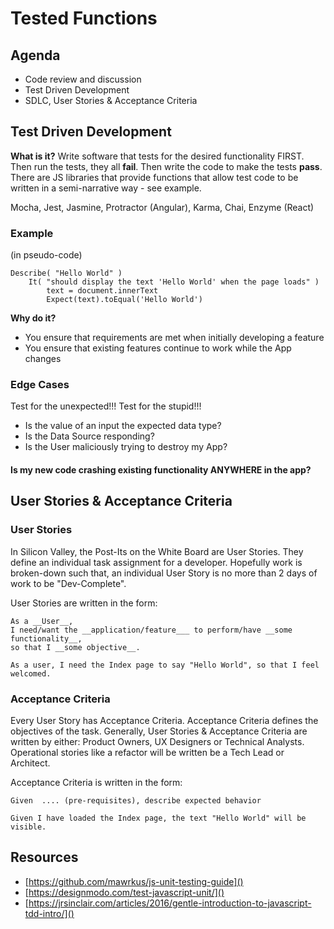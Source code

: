 # Tested Functions

## Agenda

* Code review and discussion
* Test Driven Development
* SDLC, User Stories & Acceptance Criteria

## Test Driven Development

**What is it?**  Write software that tests for the desired functionality FIRST.  Then run the tests, they all **fail**. Then write the code to make the tests **pass**.  There are JS libraries that provide functions that allow test code to be written in a semi-narrative way - see example.

  Mocha, Jest, Jasmine, Protractor (Angular), Karma, Chai, Enzyme (React)

### Example
   (in pseudo-code)

	Describe( "Hello World" )
        It( "should display the text 'Hello World' when the page loads" )
        	text = document.innerText
        	Expect(text).toEqual('Hello World')

**Why do it?**

* You ensure that requirements are met when initially developing a feature
* You ensure that existing features continue to work while the App changes


### Edge Cases
Test for the unexpected!!! Test for the stupid!!!  

* Is the value of an input the expected data type?
* Is the Data Source responding?
* Is the User maliciously trying to destroy my App?

#### Is my new code crashing existing functionality ANYWHERE in the app?

## User Stories & Acceptance Criteria

### User Stories
In Silicon Valley, the Post-Its on the White Board are User Stories.  They define an individual task assignment for a developer. Hopefully work is broken-down such that, an individual User Story is no more than 2 days of work to be "Dev-Complete".

User Stories are written in the form:

```
As a __User__, 
I need/want the __application/feature___ to perform/have __some functionality__, 
so that I __some objective__.

As a user, I need the Index page to say "Hello World", so that I feel welcomed.
```

### Acceptance Criteria
Every User Story has Acceptance Criteria. Acceptance Criteria defines the objectives of the task. Generally, User Stories & Acceptance Criteria are written by either: Product Owners, UX Designers or Technical Analysts. Operational stories like a refactor will be written be a Tech Lead or Architect.

Acceptance Criteria is written in the form:

```
Given  .... (pre-requisites), describe expected behavior

Given I have loaded the Index page, the text "Hello World" will be visible.
```

## Resources

* [https://github.com/mawrkus/js-unit-testing-guide]()
* [https://designmodo.com/test-javascript-unit/]()
* [https://jrsinclair.com/articles/2016/gentle-introduction-to-javascript-tdd-intro/]()
